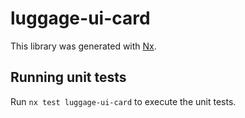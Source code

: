 # luggage-ui-card

This library was generated with [Nx](https://nx.dev).


## Running unit tests

Run `nx test luggage-ui-card` to execute the unit tests.

